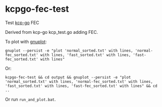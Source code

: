 # kcpgo-fec-test

Test [kcp-go](https://github.com/xtaci/kcp-go) FEC

Derived from kcp-go kcp_test.go adding FEC.

To plot with [gnuplot](http://www.gnuplot.info/):
```
gnuplot --persist -e "plot 'normal_sorted.txt' with lines, 'normal-fec_sorted.txt' with lines, 'fast_sorted.txt' with lines, 'fast-fec_sorted.txt' with lines"
```
Or:
```
kcpgo-fec-test && cd output && gnuplot --persist -e "plot 'normal_sorted.txt' with lines, 'normal-fec_sorted.txt' with lines, 'fast_sorted.txt' with lines, 'fast-fec_sorted.txt' with lines" && cd ..
```
Or run `run_and_plot.bat`.
